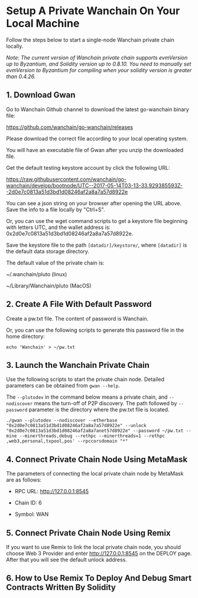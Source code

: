 # Setup A Private Wanchain On Your Local Machine

Follow the steps below to start a single-node Wanchain private chain locally.

*Note: The current version of Wanchain private chain supports evmVersion up to Byzantium, and Solidity version up to 0.8.10. You need to manually set evmVersion to Byzantium for compiling when your solidity version is greater than 0.4.26.*

## 1. Download Gwan

Go to Wanchain Github channel to download the latest go-wanchain binary file:

https://github.com/wanchain/go-wanchain/releases

Please download the correct file according to your local operating system.

You will have an executable file of Gwan after you unzip the downloaded file.

Get the default testing keystore account by click the following URL:

https://raw.githubusercontent.com/wanchain/go-wanchain/develop/bootnode/UTC--2017-05-14T03-13-33.929385593Z--2d0e7c0813a51d3bd1d08246af2a8a7a57d8922e

You can see a json string on your browser after opening the URL above. Save the info to a file locally by "Ctrl+S".

Or, you can use the wget command scripts to get a keystore file beginning with letters UTC, and the wallet address is: 0x2d0e7c0813a51d3bd1d08246af2a8a7a57d8922e.

Save the keystore file to the path `[datadir]/keystore/`, where `[datadir]` is the default data storage directory.

The default value of the private chain is:

~/.wanchain/pluto (linux)

~/Library/Wanchain/pluto (MacOS)

## 2. Create A File With Default Password

Create a pw.txt file. The content of password is Wanchain.

Or, you can use the following scripts to generate this password file in the home directory:


`echo 'Wanchain' > ~/pw.txt`


## 3. Launch the Wanchain Private Chain

Use the following scripts to start the private chain node. Detailed parameters can be obtained from `gwan --help`.

The `--plutodev` in the command below means a private chain, and `--nodiscover` means the turn-off of P2P discovery. The path followed by `--password` parameter is the directory where the pw.txt file is located.

```
./gwan --plutodev --nodiscover --etherbase "0x2d0e7c0813a51d3bd1d08246af2a8a7a57d8922e" --unlock "0x2d0e7c0813a51d3bd1d08246af2a8a7anet57d8922e" --password ~/pw.txt --mine --minerthreads,debug --rethpc --minerthreads=1 --rethpc ,web3,personal,txpool,pos' --rpccorsdomain "*"
```

## 4. Connect Private Chain Node Using MetaMask

The parameters of connecting the local private chain node by MetaMask are as follows:


* RPC URL: http://127.0.0.1:8545

* Chain ID: 6

* Symbol: WAN

## 5. Connect Private Chain Node Using Remix

If you want to use Remix to link the local private chain node, you should choose Web 3 Provider and enter http://127.0.0.1:8545 on the DEPLOY page. After that you will see the default unlock address.

## 6. How to Use Remix To Deploy And Debug Smart Contracts Written By Solidity


